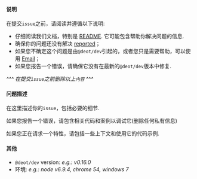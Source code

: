 <!-- Click "Preview" for a more readable version -->

#### 说明

在提交`issue`之前，请阅读并遵循以下说明:

- 仔细阅读我们文档，特别是 [README](https://github.com/deot/dev/blob/master/README.md). 它可能包含帮助你解决问题的信息.
- 确保你的问题还没有解决 [reported](https://github.com/deot/dev/issues?utf8=%E2%9C%93&q=is%3Aissue)；
- 如果您不确定这个问题是由`@deot/dev`引起的，或者您只是需要帮助，可以使用 [Email](zrd0921@icloud.com)；
- 如果您报告一个错误，请确保它没有在最新的`@deot/dev`版本中修复.

*^^^ 在提交`issue`之前删除以上`内容` ^^^*

#### 问题描述

在这里描述你的`issue`，包括必要的细节.

如果您报告一个错误，请包含相关代码和案例以调试它(删除任何私有信息)

如果您正在请求一个特性，请包括一些上下文和使用它的代码示例.

#### 其他

- `@deot/dev` version: *e.g.: v0.16.0*
- 环境: *e.g.: node v6.9.4, chrome 54, windows 7*
